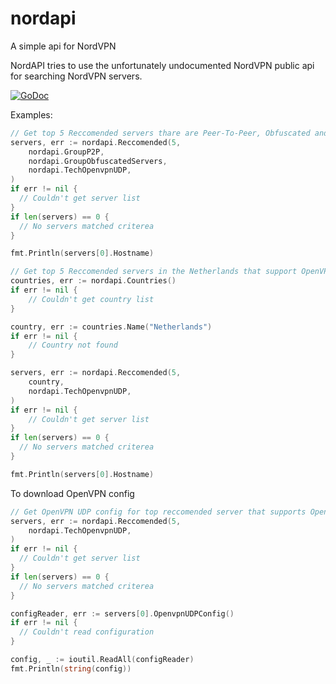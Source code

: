 # nordapi
A simple api for NordVPN

NordAPI tries to use the unfortunately undocumented NordVPN public api for searching NordVPN servers.

[![GoDoc](https://godoc.org/github.com/stewi1014/nordapi?status.svg)](https://godoc.org/github.com/stewi1014/nordapi)

Examples:
```go
// Get top 5 Reccomended servers thare are Peer-To-Peer, Obfuscated and support OpenVPN UDP.
servers, err := nordapi.Reccomended(5,
	nordapi.GroupP2P,
	nordapi.GroupObfuscatedServers,
	nordapi.TechOpenvpnUDP,
)
if err != nil {
  // Couldn't get server list
}
if len(servers) == 0 {
  // No servers matched criterea
}

fmt.Println(servers[0].Hostname)
```

```go
// Get top 5 Reccomended servers in the Netherlands that support OpenVPN UDP
countries, err := nordapi.Countries()
if err != nil {
	// Couldn't get country list
}

country, err := countries.Name("Netherlands")
if err != nil {
	// Country not found
}

servers, err := nordapi.Reccomended(5,
	country,
	nordapi.TechOpenvpnUDP,
)
if err != nil {
	// Couldn't get server list
}
if len(servers) == 0 {
  // No servers matched criterea
}

fmt.Println(servers[0].Hostname)
```
To download OpenVPN config
```go
// Get OpenVPN UDP config for top reccomended server that supports OpenVPN UDP
servers, err := nordapi.Reccomended(5,
	nordapi.TechOpenvpnUDP,
)
if err != nil {
  // Couldn't get server list
}
if len(servers) == 0 {
  // No servers matched criterea
}

configReader, err := servers[0].OpenvpnUDPConfig()
if err != nil {
  // Couldn't read configuration
}

config, _ := ioutil.ReadAll(configReader)
fmt.Println(string(config))
```
